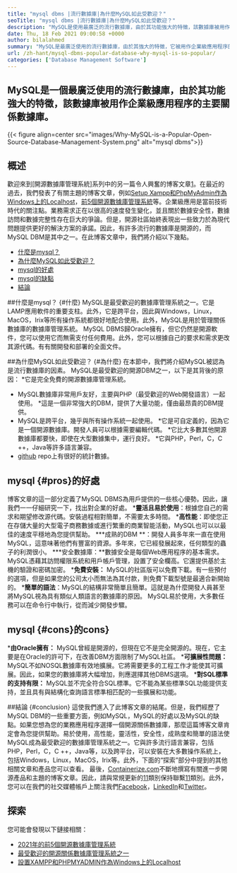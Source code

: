 ```yaml
---
title: "mysql dbms |流行數據庫|為什麼MySQL如此受歡迎？" 
seoTitle: "mysql dbms |流行數據庫|為什麼MySQL如此受歡迎？" 
description: "MySQL是使用最廣泛的流行數據庫，由於其功能強大的特徵，該數據庫被用作企業級應用程序的主要關係數據庫。" 
date: Thu, 18 Feb 2021 09:00:58 +0000
author: bilalahmed
summary: "MySQL是最廣泛使用的流行數據庫，由於其強大的特徵，它被用作企業級應用程序的主要關係數據庫。" 
url: /zh-hant/mysql-dbms-popular-database-why-mysql-is-so-popular/
categories: ['Database Management Software']
---
```


## MySQL是一個最廣泛使用的流行數據庫，由於其功能強大的特徵，該數據庫被用作企業級應用程序的主要關係數據庫。

{{< figure align=center src="images/Why-MySQL-is-a-Popular-Open-Source-Database-Management-System.png" alt="mysql dbms">}}


## 概述
歡迎來到[開源數據庫管理系統]系列中的另一篇令人興奮的博客文章[1]。在最近的過去，我們發表了有關主題的博客文章，例如[Setup Xampp和PhpMyAdmin作為Windows上的Localhost][2]，[前5個開源數據庫管理系統][3]等。企業級應用是當前技術時代的關注點。業務需求正在以很高的速度發生變化，並且關於數據安全性，數據訪問和數據完整性存在巨大的爭論。但是，開源社區始終表現出一些致力於為現代問題提供更好的解決方案的承諾。因此，有許多流行的數據庫是開源的，而MySQL DBM是其中之一。在此博客文章中，我們將介紹以下幾點。
  * [什麼是mysql？][4]
  * [為什麼MySQL如此受歡迎？][5]
  * [mysql的好處][6]
  * [mysql的缺點][7]
  * [結論][8]

##什麼是mysql？   {#什麼}
MySQL是最受歡迎的數據庫管理系統之一。它是LAMP應用軟件的重要支柱。此外，它是跨平台，因此與Windows，Linux，MacOS，Irix等所有操作系統都很好地配合使用。此外，MySQL是用於管理關係數據庫的數據庫管理系統。 MySQL DBMS歸Oracle擁有，但它仍然是開源軟件，您可以使用它而無需支付任何費用。此外，您可以根據自己的要求和需求更改其源代碼。有有關開發和部署的全面文件。

##為什麼MySQL如此受歡迎？   {#為什麼}
在本節中，我們將介紹MySQL被認為是流行數據庫的因素。 MySQL是最受歡迎的開源DBM之一，以下是其背後的原因：
  *它是完全免費的開源數據庫管理系統。
  * MySQL數據庫非常用戶友好，主要與PHP（最受歡迎的Web開發語言）一起使用。
  *這是一個非常強大的DBM，提供了大量功能，僅由最昂貴的DBM提供。
  * MySQL是跨平台，幾乎與所有操作系統一起使用。
  *它是可自定義的，因為它是一個開源數據庫。開發人員可以根據需要編輯代碼。
  *它比大多數其他開源數據庫都要快，即使在大型數據集中，運行良好。
  *它與PHP，Perl，C，C ++，Java等許多語言兼容。
  * [github][9] repo上有很好的統計數據。

## mysql   {#pros}的好處
博客文章的這一部分定義了MySQL DBMS為用戶提供的一些核心優勢。因此，讓我們一一仔細研究一下，找出對企業的好處。
  ***靈活且易於使用**：根據您自己的需求和期望修改源代碼。安裝過程相對簡單，不需要太多時間。
  ***高性能**：即使您正在存儲大量的大型電子商務數據或進行繁重的商業智能活動，MySQL也可以以最佳的速度平穩地為您提供幫助。
  ***成熟的DBM **：開發人員多年來一直在使用MySQL，這意味著他們有豐富的資源。多年來，它已經發展起來，任何類型的蟲子的利潤很小。
  ***安全數據庫：**數據安全是每個Web應用程序的基本需求。 MySQL憑藉其訪問權限系統和用戶帳戶管理，設置了安全欄高。它還提供基於主機的驗證和密碼加密。
  ***免費安裝：** MySQL的社區版可以免費下載。有一些預付的選項，但是如果您的公司太小而無法為其付款，則免費下載型號是最適合新開始的。
  ***簡單的語法**：MySQL的結構非常簡單且簡單。這就是為什麼開發人員甚至將MySQL視為具有類似人類語言的數據庫的原因。 MySQL易於使用，大多數任務可以在命令行中執行，從而減少開發步驟。

## mysql   {#cons}的cons}
  ***由Oracle擁有：** MySQL曾經是開源的，但現在它不是完全開源的。現在，它主要是在Oracle的許可下，在改善DBM方面限制了MySQL社區。
  ***可擴展性問題：** MySQL不如NOSQL數據庫有效地擴展。它將需要更多的工程工作才能使其可擴展。因此，如果您的數據庫將大幅增加，則應選擇其他DBMS選項。
  ***對SQL標準的支持有限：** MySQL並不完全符合SQL標準。它不能為某些標準SQL功能提供支持，並且具有與結構化查詢語言標準相匹配的一些擴展和功能。

##結論 {#conclusion}
這使我們進入了此博客文章的結尾。但是，我們經歷了MySQL DBM的一些重要方面，例如MySQL，MySQL的好處以及MySQL的缺點。如果您想為您的業務應用程序選擇一個開源關係數據庫，那麼這篇博客文章肯定會為您提供幫助。易於使用，高性能，靈活性，安全性，成熟度和簡單的語法使MySQL成為最受歡迎的數據庫管理系統之一。它與許多流行語言兼容，包括PHP，Perl，C，C ++，Java等，以及跨平台，可以安裝在大多數操作系統上，包括Windows，Linux，MacOS，Irix等。此外，下面的“探索”部分中提到的其他相關文章和產品您可以查看。
最後，[Containerize.com][10]不斷地撰寫有關進一步開源產品和主題的博客文章。因此，請與常規更新的[11]類別保持聯繫[11]類別。此外，您可以在我們的社交媒體帳戶上關注我們[Facebook][12]，[LinkedIn][13]和[Twitter][14]。

## 探索
您可能會發現以下鏈接相關：
  * [2021年的前5個開源數據庫管理系統][3]
  * [最受歡迎的開源關係數據庫管理系統之一][15]
  * [設置XAMPP和PHPMYADMIN作為Windows上的Localhost][2]

  
[1]: https://blog.containerize.com/category/database-management-software/
[2]: https://blog.containerize.com/database-management-software/how-to-setup-xampp-and-phpmyadmin-as-localhost-on-windows/
[3]: https://blog.containerize.com/2021/02/12/top-5-open-source-dbms-software-in-2021-mysql-and-alternatives/
[4]: #what
[5]: #why
[6]: #pros
[7]: #cons
[8]: #conclusion
[9]: https://github.com/mysql/mysql-server
[10]: https://www.containerize.com/
[11]: https://products.containerize.com/database-management-system
[12]: https://web.facebook.com/containerize
[13]: https://www.linkedin.com/company/containerize/
[14]: https://twitter.com/containerize_co
[15]: https://products.containerize.com/database-management-system/mysql

